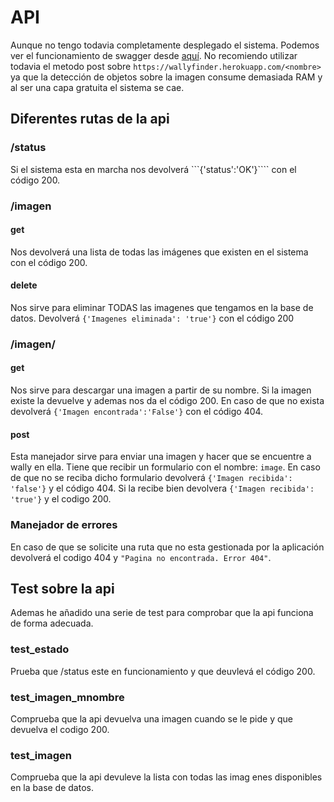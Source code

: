# API
Aunque no tengo todavia completamente desplegado el sistema. Podemos ver el funcionamiento de swagger desde [aquí](https://wallyfinder.herokuapp.com/doc/). No recomiendo utilizar todavia el metodo post sobre ```https://wallyfinder.herokuapp.com/<nombre>``` ya que la detección de objetos sobre la imagen consume demasiada RAM y al ser una capa gratuita el sistema se cae. 

## Diferentes rutas de la api
### /status
Si el sistema esta en marcha nos devolverá ```{'status':'OK'}```` con el código 200.
### /imagen
#### get
Nos devolverá una lista de todas las imágenes que existen en el sistema con el código 200. 
#### delete
Nos sirve para eliminar TODAS las imagenes que tengamos en la base de datos.  Devolverá ```{'Imagenes eliminada': 'true'}``` con el código 200

### /imagen/<nombre>
#### get
Nos sirve para descargar una imagen a partir de su nombre. Si la imagen existe la devuelve y ademas nos da el código 200. En caso de que no exista devolverá ```{'Imagen encontrada':'False'}``` con el código 404.
#### post
Esta manejador sirve para enviar una imagen y hacer que se encuentre a wally en ella. Tiene que recibir un formulario con el nombre: ```image```. En caso de que no se reciba dicho formulario devolverá ```{'Imagen recibida': 'false'}```  y el código 404. Si la recibe bien devolvera ```{'Imagen recibida': 'true'}``` y el codigo 200.

### Manejador de errores
En caso de que se solicite una ruta que no esta gestionada por la aplicación devolverá el codigo 404 y ```"Pagina no encontrada. Error 404"```.

## Test sobre la api
Ademas he añadido una serie de test para comprobar que la api funciona de forma adecuada. 

### test_estado
Prueba que /status este en funcionamiento y que deuvlevá el código 200.
### test_imagen_mnombre
Comprueba que la api devuelva una imagen cuando se le pide y que devuelva el codigo 200.
### test_imagen
Comprueba que la api devuleve la lista con todas las imag enes disponibles en la base de datos. 